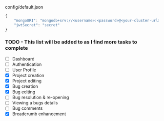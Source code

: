 config/default.json

```javascript
{
    "mongoURI": "mongodb+srv://<username>:<password>@<your-cluster-url>/test?retryWrites=true&w=majority",
    "jwtSecret": "secret"
}
```

### TODO - This list will be added to as I find more tasks to complete

-   [ ] Dashboard
-   [ ] Authentication
-   [ ] User Profile
-   [x] Project creation
-   [x] Project editing
-   [x] Bug creation
-   [x] Bug editing
-   [ ] Bug resolution & re-opening
-   [ ] Viewing a bugs details
-   [ ] Bug comments
-   [x] Breadcrumb enhancement

